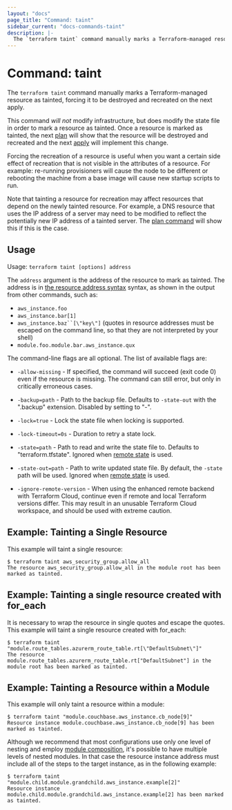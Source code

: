 ```yaml
---
layout: "docs"
page_title: "Command: taint"
sidebar_current: "docs-commands-taint"
description: |-
  The `terraform taint` command manually marks a Terraform-managed resource as tainted, forcing it to be destroyed and recreated on the next apply.
---
```


# Command: taint

The `terraform taint` command manually marks a Terraform-managed resource
as tainted, forcing it to be destroyed and recreated on the next apply.

This command _will not_ modify infrastructure, but does modify the
state file in order to mark a resource as tainted. Once a resource is
marked as tainted, the next
[plan](/docs/commands/plan.html) will show that the resource will
be destroyed and recreated and the next
[apply](/docs/commands/apply.html) will implement this change.

Forcing the recreation of a resource is useful when you want a certain
side effect of recreation that is not visible in the attributes of a resource.
For example: re-running provisioners will cause the node to be different
or rebooting the machine from a base image will cause new startup scripts
to run.

Note that tainting a resource for recreation may affect resources that
depend on the newly tainted resource. For example, a DNS resource that
uses the IP address of a server may need to be modified to reflect
the potentially new IP address of a tainted server. The
[plan command](/docs/commands/plan.html) will show this if this is
the case.

## Usage

Usage: `terraform taint [options] address`

The `address` argument is the address of the resource to mark as tainted.
The address is in
[the resource address syntax](/docs/internals/resource-addressing.html) syntax,
as shown in the output from other commands, such as:

 * `aws_instance.foo`
 * `aws_instance.bar[1]`
 * `aws_instance.baz``[\"key\"]` (quotes in resource addresses must be escaped on the command line, so that they are not interpreted by your shell)
 * `module.foo.module.bar.aws_instance.qux`

The command-line flags are all optional. The list of available flags are:

* `-allow-missing` - If specified, the command will succeed (exit code 0)
    even if the resource is missing. The command can still error, but only
    in critically erroneous cases.

* `-backup=path` - Path to the backup file. Defaults to `-state-out` with
  the ".backup" extension. Disabled by setting to "-".

* `-lock=true` - Lock the state file when locking is supported.

* `-lock-timeout=0s` - Duration to retry a state lock.

* `-state=path` - Path to read and write the state file to. Defaults to "terraform.tfstate".
  Ignored when [remote state](/docs/state/remote.html) is used.

* `-state-out=path` - Path to write updated state file. By default, the
  `-state` path will be used. Ignored when
  [remote state](/docs/state/remote.html) is used.

* `-ignore-remote-version` - When using the enhanced remote backend with
  Terraform Cloud, continue even if remote and local Terraform versions differ.
  This may result in an unusable Terraform Cloud workspace, and should be used
  with extreme caution.

## Example: Tainting a Single Resource

This example will taint a single resource:

```
$ terraform taint aws_security_group.allow_all
The resource aws_security_group.allow_all in the module root has been marked as tainted.
```

## Example: Tainting a single resource created with for_each

It is necessary to wrap the resource in single quotes and escape the quotes.
This example will taint a single resource created with for_each:

```
$ terraform taint "module.route_tables.azurerm_route_table.rt[\"DefaultSubnet\"]"
The resource module.route_tables.azurerm_route_table.rt["DefaultSubnet"] in the module root has been marked as tainted.
```


## Example: Tainting a Resource within a Module

This example will only taint a resource within a module:

```
$ terraform taint "module.couchbase.aws_instance.cb_node[9]"
Resource instance module.couchbase.aws_instance.cb_node[9] has been marked as tainted.
```

Although we recommend that most configurations use only one level of nesting
and employ [module composition](/docs/modules/composition.html), it's possible
to have multiple levels of nested modules. In that case the resource instance
address must include all of the steps to the target instance, as in the
following example:

```
$ terraform taint "module.child.module.grandchild.aws_instance.example[2]"
Resource instance module.child.module.grandchild.aws_instance.example[2] has been marked as tainted.
```
